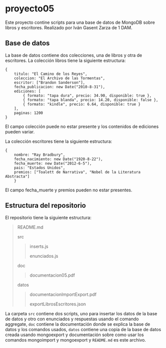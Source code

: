 # proyecto05
Este proyecto contine scripts para una base de datos de MongoDB sobre libros y escritores. Realizado por Iván Gasent Zarza de 1 DAM.

## Base de datos
La base de datos contiene dos colecciones, una de libros y otra de escritores. La colección libros tiene la siguiente estructura:

```
{
    titulo: "El Camino de los Reyes",
    coleccion: "El Archivo de las Tormentas",
    escritor: ["Brandon Sanderson"],
    fecha_publicacion: new Date("2010-8-31"),
    ediciones: [
        { formato: "tapa dura", precio: 34.90, disponible: true },
        { formato: "tapa blanda", precio: 14.20, disponible: false },
        { formato: "kindle", precio: 6.64, disponible: true }
    ],
    paginas: 1200
}
```
El campo colección puede no estar presente y los contenidos de ediciones pueden variar.

La colección escritores tiene la siguiente estructura: 

```
{
    nombre: "Ray Bradbury",
    fecha_nacimiento: new Date("1920-8-22"),
    fecha_muerte: new Date("2012-6-5"),
    pais: "Estados Unidos",
    premios: ["Toalett de Narrativa", "Nobel de la Literatura Abstracta"]
    }
```
El campo fecha_muerte y premios pueden no estar presentes.

## Estructura del repositorio
El repositorio tiene la siguiente estructura:
>README.md
>
>src
>>inserts.js
>>
>>enunciados.js
>
>doc
>>documentacion05.pdf
>
>datos
>>documentacionImportExport.pdf
>>
>>exportLibrosEscritores.json

La carpeta `src` contiene dos scripts, uno para insertar los datos de la base de datos y otro con enunciados y respuestas usando el comando aggregate, `doc` contiene la documentación donde se explica la base de datos y los comandos usados, `datos` contiene una copia de la base de datos creada usando mongoexport y documentación sobre como usar los comandos mongoimport y mongoexport y `README.md` es este archivo.
